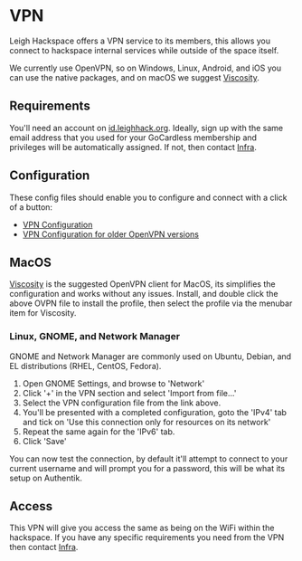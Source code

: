 # VPN

Leigh Hackspace offers a VPN service to its members, this allows you connect to hackspace internal services while outside of the space itself. 

We currently use OpenVPN, so on Windows, Linux, Android, and iOS you can use the native packages, and on macOS we suggest [Viscosity](https://www.sparklabs.com/viscosity/).

## Requirements

You'll need an account on [id.leighhack.org](https://id.leighhack.org). Ideally, sign up with the same email address that you used for your GoCardless membership and privileges will be automatically assigned. If not, then contact [Infra](../membership/useful_contacts.md#tech-infrastructure).

## Configuration

These config files should enable you to configure and connect with a click of a button:

* [VPN Configuration](vpn/members-vpn.ovpn)
* [VPN Configuration for older OpenVPN versions](vpn/members-vpn-old.ovpn)

## MacOS

[Viscosity](https://www.sparklabs.com/viscosity/) is the suggested OpenVPN client for MacOS, its simplifies the configuration and works without any issues. Install, and double click the above OVPN file to install the profile, then select the profile via the menubar item for Viscosity.

### Linux, GNOME, and Network Manager

GNOME and Network Manager are commonly used on Ubuntu, Debian, and EL distributions (RHEL, CentOS, Fedora).

1. Open GNOME Settings, and browse to 'Network'
2. Click '+' in the VPN section and select 'Import from file...'
3. Select the VPN configuration file from the link above.
4. You'll be presented with a completed configuration, goto the 'IPv4' tab and tick on 'Use this connection only for resources on its network'
5. Repeat the same again for the 'IPv6' tab.
6. Click 'Save'

You can now test the connection, by default it'll attempt to connect to your current username and will prompt you for a password, this will be what its setup on Authentik.

## Access

This VPN will give you access the same as being on the WiFi within the hackspace. If you have any specific requirements you need from the VPN then contact [Infra](../membership/useful_contacts.md#tech-infrastructure).